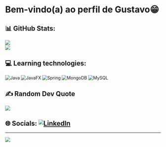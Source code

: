 # Bem-vindo(a) ao perfil de Gustavo😁

## 📊 GitHub Stats:

![](https://github-readme-streak-stats.herokuapp.com/?user=Gustavo-Kenzo&theme=default_repocard&hide_border=false)<br/>
![](https://github-readme-stats.vercel.app/api/top-langs/?username=Gustavo-Kenzo&theme=default_repocard&hide_border=false&include_all_commits=false&count_private=false&layout=compact)

## 💻 Learning technologies:
![Java](https://img.shields.io/badge/java-%23ED8B00.svg?style=for-the-badge&logo=openjdk&logoColor=white) ![JavaFX](https://img.shields.io/badge/javafx-%23FF0000.svg?style=for-the-badge&logo=javafx&logoColor=white) ![Spring](https://img.shields.io/badge/spring-%236DB33F.svg?style=for-the-badge&logo=spring&logoColor=white) ![MongoDB](https://img.shields.io/badge/MongoDB-%234ea94b.svg?style=for-the-badge&logo=mongodb&logoColor=white) ![MySQL](https://img.shields.io/badge/mysql-4479A1.svg?style=for-the-badge&logo=mysql&logoColor=white)

## ✍️ Random Dev Quote
![](https://quotes-github-readme.vercel.app/api?type=vetical&theme=light)

## 🌐 Socials:         [![LinkedIn](https://img.shields.io/badge/LinkedIn-%230077B5.svg?logo=linkedin&logoColor=white)](https://www.linkedin.com/in/gustavo-kenzo-almeida-de-castro-529a55232/?trk=opento_sprofile_details) 
---
[![](https://visitcount.itsvg.in/api?id=Gustavo-Kenzo&icon=2&color=1)](https://visitcount.itsvg.in)

<!-- Proudly created with GPRM ( https://gprm.itsvg.in ) -->
